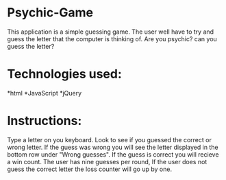 # Psychic-Game
This application is a simple guessing game. The user well have to try and guess the letter that the computer is thinking of. Are you psychic? can you guess the letter?

# Technologies used:
 *html
 *JavaScript
 *jQuery
 
 # Instructions:
 Type a letter on you keyboard.
 Look to see if you guessed the correct or wrong letter.
 If the guess was wrong you will see the letter displayed in the bottom row under "Wrong guesses".
 If the guess is correct you will recieve a win count.
 The user has nine guesses per round, If the user does not guess the correct letter the loss counter will go up by one.
